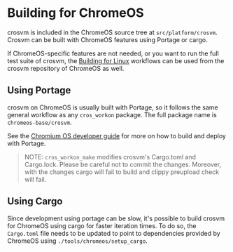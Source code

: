 # Building for ChromeOS

crosvm is included in the ChromeOS source tree at `src/platform/crosvm`. Crosvm
can be built with ChromeOS features using Portage or cargo.

If ChromeOS-specific features are not needed, or you want to run the full test
suite of crosvm, the [Building for Linux](#building-for-linux) workflows can be
used from the crosvm repository of ChromeOS as well.

## Using Portage

crosvm on ChromeOS is usually built with Portage, so it follows the same general
workflow as any `cros_workon` package. The full package name is
`chromeos-base/crosvm`.

See the [Chromium OS developer guide] for more on how to build and deploy with
Portage.

[chromium os developer guide]:
    https://chromium.googlesource.com/chromiumos/docs/+/HEAD/developer_guide.md

> NOTE: `cros_workon_make` modifies crosvm's Cargo.toml and Cargo.lock. Please
> be careful not to commit the changes. Moreover, with the changes cargo will
> fail to build and clippy preupload check will fail.

## Using Cargo

Since development using portage can be slow, it's possible to build crosvm for
ChromeOS using cargo for faster iteration times. To do so, the `Cargo.toml` file
needs to be updated to point to dependencies provided by ChromeOS using
`./tools/chromeos/setup_cargo`.
